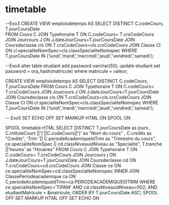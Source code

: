 # timetable
--Exo3
CREATE VIEW emploisdetemps AS 
SELECT DISTINCT C.codeCours,
                T.jourCoursDate  
FROM Cours C
JOIN Typehoraire T
ON C.codeCours= T.crsCodeCours
JOIN Jourcours J
ON J.dateJourCours=T.jourCoursDate
JOIN Coursdeclasse cls
ON  T.crsCodeCours=cls.crsCodeCours
JOIN Classe Cl
ON cl.specialiteNomSpec=cls.classSpecialiteNomspec
WHERE T.jourCoursDate 
IN ('lundi','mardi','mercredi','jeudi','vendredi','samedi');


--Exo4
alter table etudiant add password varchar(50);
update etudiant set password = ora_hash(matricule) where matricule = valeur;


CREATE VIEW emploisdetemps AS 
SELECT DISTINCT C.codeCours, T.jourCoursDate  FROM Cours C
JOIN Typehoraire T
ON C.codeCours= T.crsCodeCours
JOIN Jourcours J
ON J.dateJourCours=T.jourCoursDate
JOIN Coursdeclasse cls
ON  T.crsCodeCours=cls.crsCodeCours
JOIN Classe Cl
ON cl.specialiteNomSpec=cls.classSpecialiteNomspec
WHERE T.jourCoursDate 
IN ('lundi','mardi','mercredi','jeudi','vendredi','samedi');




-- Exo5
SET ECHO OFF
SET MARKUP HTML ON SPOOL ON

SPOOL timetable.HTML
SELECT DISTINCT T.jourCoursDate as jours ,
                  C.intituleCourt ||'('||C.codeCours||')' as "Nom du cours" ,
                    C.credits as "Credits",
                    'Trim '|| C.periodeAcademiqueIdTrim  as "Trimestre du cours",
                    ce.specialiteNomSpec || cd.classNiveauidNiveau as "Specialite",
                    T.tranche ||'heures' as "Horaires"
FROM Cours C
JOIN Typehoraire T
ON C.codeCours= T.crsCodeCours
JOIN Jourcours j
ON J.dateJourCours=T.jourCoursDate
JOIN Coursdeclasse cd
ON  T.crsCodeCours=cd.crsCodeCours
JOIN Classe ce
ON ce.specialiteNomSpec=cd.classSpecialiteNomspec
INNER JOIN ClassePeriodeacademique ca
ON C.periodeAcademiqueIdTrim=ca.PERIODEACADEMIQUEIDTRIM
WHERE ce.specialiteNomSpec='TIPAM'
AND cd.classNiveauidNiveau=002;
AND   etudiantMatricule = &matricule;
ORDER BY T.jourCoursDate ASC; 
SPOOL OFF
SET MARKUP HTML OFF
SET ECHO ON


